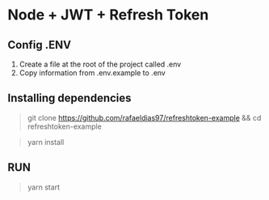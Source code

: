 # Node + JWT + Refresh Token

## Config .ENV
1) Create a file at the root of the project called .env
2) Copy information from .env.example to .env

## Installing dependencies
> git clone https://github.com/rafaeldias97/refreshtoken-example && cd refreshtoken-example

> yarn install

## RUN
> yarn start
